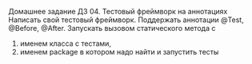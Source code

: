 Домашнее задание
ДЗ 04. Тестовый фреймворк на аннотациях
Написать свой тестовый фреймворк. Поддержать аннотации @Test, @Before, @After. 
Запускать вызовом статического метода с 
1. именем класса с тестами, 
2. именем package в котором надо найти и запустить тесты